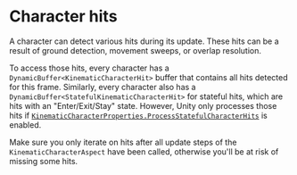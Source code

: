 
# Character hits

A character can detect various hits during its update. These hits can be a result of ground detection, movement sweeps, or overlap resolution.

To access those hits, every character has a `DynamicBuffer<KinematicCharacterHit>` buffer that contains all hits detected for this frame. Similarly, every character also has a `DynamicBuffer<StatefulKinematicCharacterHit>` for stateful hits, which are hits with an "Enter/Exit/Stay" state. However, Unity only processes those hits if [`KinematicCharacterProperties.ProcessStatefulCharacterHits`](xref:Unity.CharacterController.KinematicCharacterProperties.ProcessStatefulCharacterHits*) is enabled.

Make sure you only iterate on hits after all update steps of the `KinematicCharacterAspect` have been called, otherwise you'll be at risk of missing some hits.
